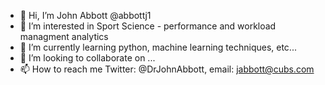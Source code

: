 - 👋 Hi, I’m John Abbott @abbottj1
- 👀 I’m interested in Sport Science - performance and workload managment analytics
- 🌱 I’m currently learning python, machine learning techniques, etc...
- 💞️ I’m looking to collaborate on ...
- 📫 How to reach me Twitter: @DrJohnAbbott, email: jabbott@cubs.com

<!---
abbottj1/abbottj1 is a ✨ special ✨ repository because its `README.md` (this file) appears on your GitHub profile.
You can click the Preview link to take a look at your changes.
--->
